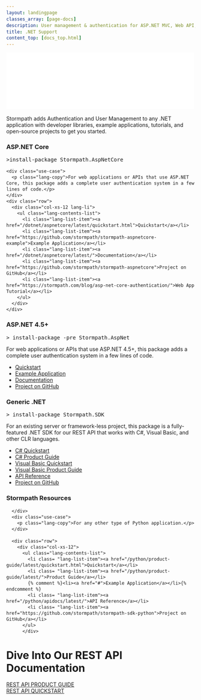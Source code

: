 ```yaml
---
layout: landingpage
classes_array: [page-docs]
description: User management & authentication for ASP.NET MVC, Web API, Web Forms, and .NET applications. Complete set of Stormpath developer documentation & integration tools.
title: .NET Support
content_top: [docs_top.html]
---
```

<div class="landingpage net">
  <div class="masthead net-masthead">
    <div class="container">
      <div class="row">
        <div class="col-xs-12">
          <img class="img-responsive img-center logo" src="/images/landingpage/net/logo-net.png">
        </div>
      </div>
    </div>
  </div>
  <div class="container">
    <div class="row">
      <div class="col-xs-12 intro-text">
        <p>Stormpath adds Authentication and User Management to any .NET application with developer libraries, example applications, tutorials, and open-source projects to get you started.</p>
      </div>
    </div>
  </div>
  <div class="col-xs-12 col-sm-12 lander">
    <div class="col-xs-6">
      <div id="lang-contents" class="lang1">
        <h3 class="lang-contents-title">ASP.NET Core</h3>
      <pre>>install-package Stormpath.AspNetCore</pre>
    </div>

    <div class="use-case">
      <p class="lang-copy">For web applications or APIs that use ASP.NET Core, this package adds a complete user authentication system in a few lines of code.</p>
    </div>
    <div class="row">
      <div class="col-xs-12 lang-li">
        <ul class="lang-contents-list">
          <li class="lang-list-item"><a href="/dotnet/aspnetcore/latest/quickstart.html">Quickstart</a></li>
          <li class="lang-list-item"><a href="https://github.com/stormpath/stormpath-aspnetcore-example">Example Application</a></li>
          <li class="lang-list-item"><a href="/dotnet/aspnetcore/latest/">Documentation</a></li>
          <li class="lang-list-item"><a href="https://github.com/stormpath/stormpath-aspnetcore">Project on GitHub</a></li>
          <li class="lang-list-item"><a href="https://stormpath.com/blog/asp-net-core-authentication/">Web App Tutorial</a></li>
        </ul>
      </div>
    </div>
  </div>
  <div class="col-sm-6">
    <div id="lang-contents" class="lang5">
      <h3 class="lang-contents-title">ASP.NET 4.5+</h3>
    <pre>> install-package -pre Stormpath.AspNet</pre>
    <div class="use-case">
    <div class="row">
      <p class="lang-copy">For web applications or APIs that use ASP.NET 4.5+, this package adds a complete user authentication system in a few lines of code.</p>
    </div>
    <div class="row">
      <div class="col-xs-12 lang-li">
        <ul class="lang-contents-list">
          <li class="lang-list-item"><a href="/dotnet/aspnet/latest/quickstart.html">Quickstart</a></li>
          <li class="lang-list-item"><a href="https://github.com/stormpath/stormpath-aspnet-example">Example Application</a></li>
          <li class="lang-list-item"><a href="/dotnet/aspnet/latest/">Documentation</a></li>
          <li class="lang-list-item"><a href="https://github.com/stormpath/stormpath-aspnet">Project on GitHub</a></li>
        </ul>
      </div>
    </div>
  </div>
</div>
</div>
</div>

<div class="row">
<div class="col-xs-12 col-sm-12">
  <div class="col-xs-6">
    <div id="lang-contents" class="lang6">
      <h3 class="lang-contents-title">Generic .NET</h3>
    <pre>> install-package Stormpath.SDK</pre>
  </div>
  <p class="lang-copy">For an existing server or framework-less project, this package is a fully-featured .NET SDK for our REST API that works with C#, Visual Basic, and other CLR languages.</p>
  <div class="row">
    <div class="col-sm-12">
          <ul class="lang-contents-list">
        <li class= "lang-list-item"><a href="/csharp/product-guide/latest/quickstart.html">C# Quickstart</a></li>
<li class= "lang-list-item"><a href="/csharp/product-guide/latest/">C# Product Guide</a></li>
        <li class= "lang-list-item"><a href="/vbnet/product-guide/latest/quickstart.html">Visual Basic Quickstart</a></li>
        <li class= "lang-list-item"><a href="/vbnet/product-guide/latest/">Visual Basic Product Guide</a></li>
        <li class= "lang-list-item"><a href="/dotnet/api/">API Reference</a></li>
        <li class= "lang-list-item"><a href="https://github.com/stormpath/stormpath-sdk-dotnet">Project on GitHub</a></li>
      </ul>
    </div>
  </div>
    </div>


 <div class="col-sm-6">
        <div id="lang-contents" class="lang6">
          <h3 class="lang-contents-title">Stormpath Resources</h3>
          
      </div>
      <div class="use-case">
        <p class="lang-copy">For any other type of Python application.</p>
      </div>
      
      <div class="row">
        <div class="col-xs-12">
          <ul class="lang-contents-list">
            <li class= "lang-list-item"><a href="/python/product-guide/latest/quickstart.html">Quickstart</a></li>
            <li class= "lang-list-item"><a href="/python/product-guide/latest/">Product Guide</a></li>
            {% comment %}<li><a href="#">Example Application</a></li>{% endcomment %}
            <li class= "lang-list-item"><a href="/python/apidocs/latest/">API Reference</a></li>
            <li class= "lang-list-item"><a href="https://github.com/stormpath/stormpath-sdk-python">Project on GitHub</a></li>
          </ul>
          </div>
</div>
</div>
</div>
</div>

<div class="footer-banner">
<div class="container info">
<div class="row">
<div class="col-xs-12 col-sm-12">
<h1>Dive Into Our REST API Documentation</h1>
<div class="row">
  <div class="col-xs-12 col-sm-3 col-sm-offset-3">
    <a class="btn btn-default" href="/rest/product-guide" role="button">REST API PRODUCT GUIDE</a>
  </div>
  <div class="col-xs-12 col-sm-3">
    <a class="btn btn-default" href="/rest/quickstart" role="button">REST API QUICKSTART</a>
  </div>
</div>
</div>
</div>
</div>
</div>
</div>
<!-- block__no_wrapper -->
<!-- region__no_wrapper -->